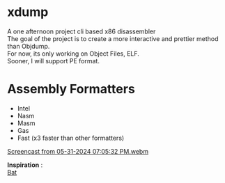 # xdump
A one afternoon project cli based x86 disassembler  
The goal of the project is to create a more interactive and prettier method than Objdump.  
For now, its only working on Object Files, ELF.  
Sooner, I will support PE format.  

# Assembly Formatters
- Intel
- Nasm
- Masm
- Gas
- Fast (x3 faster than other formatters)

[Screencast from 05-31-2024 07:05:32 PM.webm](https://github.com/louislafosse/xdump/assets/114692238/55025919-bf10-42dc-bfec-bf6946c8054a)

__Inspiration__ :  
[Bat](https://github.com/sharkdp/bat)
